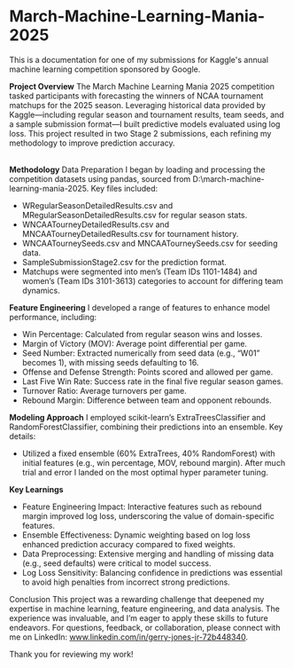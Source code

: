 # March-Machine-Learning-Mania-2025
This is a documentation for one of my submissions for Kaggle's annual machine learning competition sponsored by Google.


**Project Overview**
The March Machine Learning Mania 2025 competition tasked participants with forecasting the winners of NCAA tournament matchups for the 2025 season. Leveraging historical data provided by Kaggle—including regular season and tournament results, team seeds, and a sample submission format—I built predictive models evaluated using log loss. This project resulted in two Stage 2 submissions, each refining my methodology to improve prediction accuracy.
<br><br>

**Methodology**
Data Preparation
I began by loading and processing the competition datasets using pandas, sourced from D:\march-machine-learning-mania-2025\. Key files included:

- WRegularSeasonDetailedResults.csv and MRegularSeasonDetailedResults.csv for regular season stats.
- WNCAATourneyDetailedResults.csv and MNCAATourneyDetailedResults.csv for tournament history.
- WNCAATourneySeeds.csv and MNCAATourneySeeds.csv for seeding data.
- SampleSubmissionStage2.csv for the prediction format.
- Matchups were segmented into men’s (Team IDs 1101-1484) and women’s (Team IDs 3101-3613) categories to account for differing team dynamics.

**Feature Engineering**
I developed a range of features to enhance model performance, including:

- Win Percentage: Calculated from regular season wins and losses.
- Margin of Victory (MOV): Average point differential per game.
- Seed Number: Extracted numerically from seed data (e.g., “W01” becomes 1), with missing seeds defaulting to 16.
- Offense and Defense Strength: Points scored and allowed per game.
- Last Five Win Rate: Success rate in the final five regular season games.
- Turnover Ratio: Average turnovers per game.
- Rebound Margin: Difference between team and opponent rebounds.

**Modeling Approach**
I employed scikit-learn’s ExtraTreesClassifier and RandomForestClassifier, combining their predictions into an ensemble. Key details:

- Utilized a fixed ensemble (60% ExtraTrees, 40% RandomForest) with initial features (e.g., win percentage, MOV, rebound margin). After much trial and error I landed on the most optimal hyper parameter tuning.

**Key Learnings**
- Feature Engineering Impact: Interactive features such as rebound margin improved log loss, underscoring the value of domain-specific features.
- Ensemble Effectiveness: Dynamic weighting based on log loss enhanced prediction accuracy compared to fixed weights.
- Data Preprocessing: Extensive merging and handling of missing data (e.g., seed defaults) were critical to model success.
- Log Loss Sensitivity: Balancing confidence in predictions was essential to avoid high penalties from incorrect strong predictions.

Conclusion
This project was a rewarding challenge that deepened my expertise in machine learning, feature engineering, and data analysis. The experience was invaluable, and I’m eager to apply these skills to future endeavors. For questions, feedback, or collaboration, please connect with me on LinkedIn: www.linkedin.com/in/gerry-jones-jr-72b448340.

Thank you for reviewing my work!
